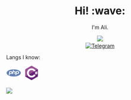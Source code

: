 <h1 align='center'> Hi! :wave:</h1>
<p align='center'>
I'm Ali.
</p>
<div id="header" align="center">
  <img src="https://media.giphy.com/media/M9gbBd9nbDrOTu1Mqx/giphy.gif" width="100"/>
  <div id="badges">
  <a href="https://t.me/aligoogo">
    <img src="https://img.shields.io/badge/telegram-blue?style=for-the-badge&logo=telegram&logoColor=white" alt="Telegram"/>
  </a>
</div>
</div>

<div>
  <p>Langs I know:</p>
  <img src="https://github.com/devicons/devicon/blob/master/icons/php/php-plain.svg" title="php" alt="php" width="40" height="40"/>&nbsp;
  <img src="https://github.com/devicons/devicon/blob/master/icons/csharp/csharp-original.svg" title="c-sharp" alt="csharp" width="40" height="40"/>&nbsp;
</div>

<br>

<img src="https://github-readme-stats.vercel.app/api?username=44f33&show_icons=true&bg_color=30,e96443,904e95&title_color=aef&text_color=aef&count_private=true">
